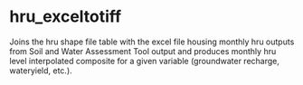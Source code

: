 # hru_exceltotiff
Joins the hru shape file table with the excel file housing monthly hru outputs from Soil and Water Assessment Tool output and produces monthly hru level interpolated composite for a given variable (groundwater recharge, wateryield, etc.).
